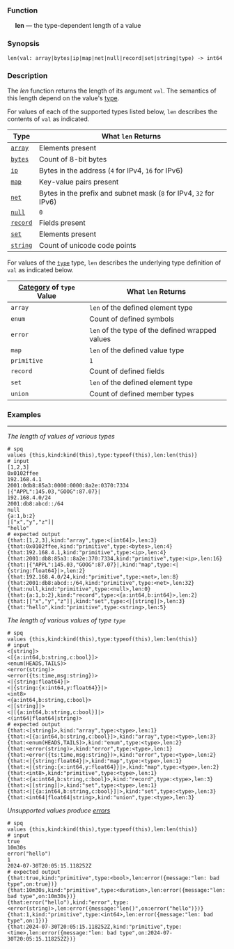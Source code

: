 ### Function

&emsp; **len** &mdash; the type-dependent length of a value

### Synopsis

```
len(val: array|bytes|ip|map|net|null|record|set|string|type) -> int64
```

### Description

The _len_ function returns the length of its argument `val`.
The semantics of this length depend on the value's [type](../../types/intro.md).

For values of each of the supported types listed below, `len` describes the
contents of `val` as indicated.

|Type                             |What `len` Returns                                               |
|---------------------------------|-----------------------------------------------------------------|
|[`array`](../../types/array.md)  |Elements present                                                 |
|[`bytes`](../../types/bytes.md)  |Count of 8-bit bytes                                             |
|[`ip`](../../types/network.md)   |Bytes in the address (`4` for IPv4, `16` for IPv6)               |
|[`map`](../../types/map.md)      |Key-value pairs present                                          |
|[`net`](../../types/network.md)  |Bytes in the prefix and subnet mask (`8` for IPv4, `32` for IPv6)|
|[`null`](../../types/null.md)    |`0`                                                              |
|[`record`](../../types/record.md)|Fields present                                                   |
|[`set`](../../types/set.md)      |Elements present                                                 |
|[`string`](../../types/string.md)|Count of unicode code points                                     |

For values of the [`type`](../../types/type.md) type, `len` describes the
underlying type definition of `val` as indicated below.

|[Category](../types/kind.md) of `type` Value|What `len` Returns     |
|--------------------------------------------|-----------------------|
|`array`             |`len` of the defined element type              |
|`enum`              |Count of defined symbols                       |
|`error`             |`len` of the type of the defined wrapped values|
|`map`               |`len` of the defined value type                |
|`primitive`         |`1`                                            |
|`record`            |Count of defined fields                        |
|`set`               |`len` of the defined element type              |
|`union`             |Count of defined member types                  |

### Examples

---

_The length of values of various types_

```mdtest-spq {data-layout="stacked"}
# spq
values {this,kind:kind(this),type:typeof(this),len:len(this)}
# input
[1,2,3]
0x0102ffee
192.168.4.1
2001:0db8:85a3:0000:0000:8a2e:0370:7334
|{"APPL":145.03,"GOOG":87.07}|
192.168.4.0/24
2001:db8:abcd::/64
null
{a:1,b:2}
|["x","y","z"]|
"hello"
# expected output
{that:[1,2,3],kind:"array",type:<[int64]>,len:3}
{that:0x0102ffee,kind:"primitive",type:<bytes>,len:4}
{that:192.168.4.1,kind:"primitive",type:<ip>,len:4}
{that:2001:db8:85a3::8a2e:370:7334,kind:"primitive",type:<ip>,len:16}
{that:|{"APPL":145.03,"GOOG":87.07}|,kind:"map",type:<|{string:float64}|>,len:2}
{that:192.168.4.0/24,kind:"primitive",type:<net>,len:8}
{that:2001:db8:abcd::/64,kind:"primitive",type:<net>,len:32}
{that:null,kind:"primitive",type:<null>,len:0}
{that:{a:1,b:2},kind:"record",type:<{a:int64,b:int64}>,len:2}
{that:|["x","y","z"]|,kind:"set",type:<|[string]|>,len:3}
{that:"hello",kind:"primitive",type:<string>,len:5}
```

_The length of various values of type `type`_

```mdtest-spq {data-layout="stacked"}
# spq
values {this,kind:kind(this),type:typeof(this),len:len(this)}
# input
<[string]>
<[{a:int64,b:string,c:bool}]>
<enum(HEADS,TAILS)>
<error(string)>
<error({ts:time,msg:string})>
<|{string:float64}|>
<|{string:{x:int64,y:float64}}|>
<int8>
<{a:int64,b:string,c:bool}>
<|[string]|>
<|[{a:int64,b:string,c:bool}]|>
<(int64|float64|string)>
# expected output
{that:<[string]>,kind:"array",type:<type>,len:1}
{that:<[{a:int64,b:string,c:bool}]>,kind:"array",type:<type>,len:3}
{that:<enum(HEADS,TAILS)>,kind:"enum",type:<type>,len:2}
{that:<error(string)>,kind:"error",type:<type>,len:1}
{that:<error({ts:time,msg:string})>,kind:"error",type:<type>,len:2}
{that:<|{string:float64}|>,kind:"map",type:<type>,len:1}
{that:<|{string:{x:int64,y:float64}}|>,kind:"map",type:<type>,len:2}
{that:<int8>,kind:"primitive",type:<type>,len:1}
{that:<{a:int64,b:string,c:bool}>,kind:"record",type:<type>,len:3}
{that:<|[string]|>,kind:"set",type:<type>,len:1}
{that:<|[{a:int64,b:string,c:bool}]|>,kind:"set",type:<type>,len:3}
{that:<int64|float64|string>,kind:"union",type:<type>,len:3}
```

_Unsupported values produce [errors](../../types/error.md)_

```mdtest-spq {data-layout="stacked"}
# spq
values {this,kind:kind(this),type:typeof(this),len:len(this)}
# input
true
10m30s
error("hello")
1
2024-07-30T20:05:15.118252Z
# expected output
{that:true,kind:"primitive",type:<bool>,len:error({message:"len: bad type",on:true})}
{that:10m30s,kind:"primitive",type:<duration>,len:error({message:"len: bad type",on:10m30s})}
{that:error("hello"),kind:"error",type:<error(string)>,len:error({message:"len()",on:error("hello")})}
{that:1,kind:"primitive",type:<int64>,len:error({message:"len: bad type",on:1})}
{that:2024-07-30T20:05:15.118252Z,kind:"primitive",type:<time>,len:error({message:"len: bad type",on:2024-07-30T20:05:15.118252Z})}
```
